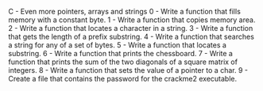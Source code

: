 C - Even more pointers, arrays and strings
0 - Write a function that fills memory with a constant byte.
1 - Write a function that copies memory area.
2 - Write a function that locates a character in a string.
3 - Write a function that gets the length of a prefix substring.
4 - Write a function that searches a string for any of a set of bytes.
5 - Write a function that locates a substring.
6 - Write a function that prints the chessboard.
7 - Write a function that prints the sum of the two diagonals of a square matrix of integers.
8 - Write a function that sets the value of a pointer to a char.
9 - Create a file that contains the password for the crackme2 executable.
